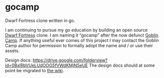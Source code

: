 gocamp
======

Dwarf Fortress clone written in go.


I am continuing to pursue my go education by building an open source [Dwarf Fortress](http://www.bay12games.com/dwarves/) clone. I am naming it “gocamp” after the now defunct [Goblin Camp](http://www.goblincamp.com/). If anything useful ever comes of this project I may contact the Goblin Camp author for permission to formally adopt the name and / or use their assets.

Design docs: https://drive.google.com/folderview?id=0BxlRbVUeLUdOOG5fVWdKMjN5eUE
The design docs should at some point be migrated to [the wiki](https://github.com/monban/gocamp/wiki).
